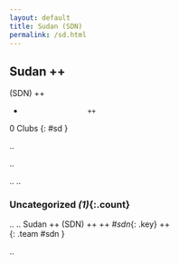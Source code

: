 ```yaml
---
layout: default
title: Sudan (SDN)
permalink: /sd.html
---
```



## Sudan   ++
(SDN)  ++
-                     ++
0 Clubs
{: #sd }


.. 




.. 




.. 
.. 


### Uncategorized _(1)_{:.count}


..
..
Sudan  ++
 (SDN) ++
 ++
_#sdn_{: .key} ++
<br>
{: .team #sdn }




.. 
 
